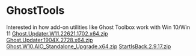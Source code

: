 # GhostTools
Interested in how add-on utilities like Ghost Toolbox work with Win 10/Win 11
[Ghost.Updater.W11.22621.1702.x64.zip](https://github.com/elmo-knows/GhostTools/files/11508049/Ghost.Updater.W11.22621.1702.x64.zip)
[Ghost.Updater.1904X.2728.x64.zip](https://github.com/elmo-knows/GhostTools/files/11508066/Ghost.Updater.1904X.2728.x64.zip)
[Ghost.W10.AIO_Standalone_Upgrade.x64.zip](https://github.com/elmo-knows/GhostTools/files/11508070/Ghost.W10.AIO_Standalone_Upgrade.x64.zip)
[StartIsBack.2.9.17.zip](https://github.com/elmo-knows/GhostTools/files/11508074/StartIsBack.2.9.17.zip)
